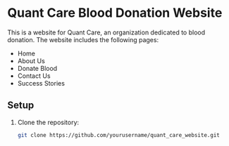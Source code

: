 # Quant Care Blood Donation Website

This is a website for Quant Care, an organization dedicated to blood donation. The website includes the following pages:
- Home
- About Us
- Donate Blood
- Contact Us
- Success Stories

## Setup

1. Clone the repository:
   ```sh
   git clone https://github.com/yourusername/quant_care_website.git
